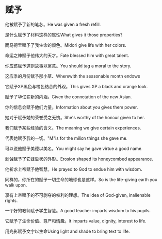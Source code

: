 # 赋予

<p><span class="chinese">他被赋予了新的笔芯。</span><span class="english">He was given a fresh refill.</span></p>

<p><span class="chinese">是什么赋予了材料这样的属性</span><span class="english">What gives it those properties?</span></p>

<p><span class="chinese">而马德里赋予了我生命的颜色。</span><span class="english">Midori give life with her colors.</span></p>

<p><span class="chinese">命运之神赋予他伟大的天才。</span><span class="english">Fate blessed him with great talent.</span></p>

<p><span class="chinese">你应该赋予这则故事以寓意。</span><span class="english">You should tag a moral to the story.</span></p>

<p><span class="chinese">这应季的月份赋予那小草、</span><span class="english">Wherewith the seasonable month endows</span></p>

<p><span class="chinese">它赋予XP黑色与橘色结合的外观。</span><span class="english">This gives XP a black and orange look.</span></p>

<p><span class="chinese">赋予了华亿崭新的内涵。</span><span class="english">Given the connotation of the new Asian.</span></p>

<p><span class="chinese">你的信息会赋予他们力量。</span><span class="english">Information about you gives them power.</span></p>

<p><span class="chinese">她对于赋予她的荣誉受之无愧。</span><span class="english">She's worthy of the honour given to her.</span></p>

<p><span class="chinese">我们赋予某些经验的含义。</span><span class="english">The meaning we give certain experiences.</span></p>

<p><span class="chinese">代表她赋予我的一切。</span><span class="english">"M"is for the milion things she gave me.</span></p>

<p><span class="chinese">可以说他赋予美德以美名。</span><span class="english">You might say he gave virtue a good name.</span></p>

<p><span class="chinese">剥蚀赋予了它蜂巢状的外形。</span><span class="english">Erosion shaped its honeycombed appearance.</span></p>

<p><span class="chinese">他祈求上帝赋予他智慧。</span><span class="english">He prayed to God to endue him with wisdom.</span></p>

<p><span class="chinese">同样的，你所在的赋予一切生命的地球也是这样。</span><span class="english">So is the life-giving earth you walk upon.</span></p>

<p><span class="chinese">享有上帝赋予的不可剥夺的权利的理想。</span><span class="english">The idea of God-given, inalienable rights.</span></p>

<p><span class="chinese">一个好的教师赋予学生智慧。</span><span class="english">A good teacher imparts wisdom to his pupils.</span></p>

<p><span class="chinese">它赋予了生命价值、尊严和情趣。</span><span class="english">It imparts value, dignity, interest to life.</span></p>

<p><span class="chinese">用光影赋予文字以生命</span><span class="english">Using light and shade to bring text to life.</span></p>

